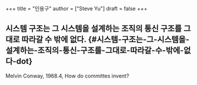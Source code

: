 +++
title = "인용구"
author = ["Steve Yu"]
draft = false
+++

## 시스템 구조는 그 시스템을 설계하는 조직의 통신 구조를 그대로 따라갈 수 밖에 없다. {#시스템-구조는-그-시스템을-설계하는-조직의-통신-구조를-그대로-따라갈-수-밖에-없다-dot}

Melvin Conway, 1968.4, How do committes invent?
